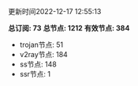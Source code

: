 更新时间2022-12-17 12:55:13

**总订阅: 73**
**总节点: 1212**
**有效节点: 384**
- trojan节点: 51
- v2ray节点: 184
- ss节点: 148
- ssr节点: 1
